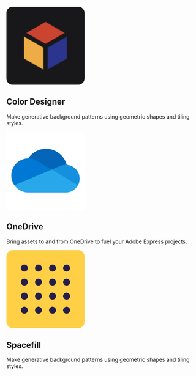 <MiniResourceCard slots="image,heading,text" repeat="3" theme="lightest" inRow="3" textColor="#424242" className="marketPlace inColumn" />

![Color Designer](../images/colordesigner_rounded.png)

## Color Designer

Make generative background patterns using geometric shapes and tiling styles.

![OneDrive](../images/OneDrive_rounded.png)

## OneDrive

Bring assets to and from OneDrive to fuel your Adobe Express projects.

![Spacefill](../images/spacefill_rounded.png)

## Spacefill

Make generative background patterns using geometric shapes and tiling styles.